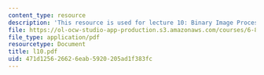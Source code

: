 ```yaml
---
content_type: resource
description: 'This resource is used for lecture 10: Binary Image Processing.'
file: https://ol-ocw-studio-app-production.s3.amazonaws.com/courses/6-801-machine-vision-fall-2004/471d125626626eab5920205ad1f383fc_l10.pdf
file_type: application/pdf
resourcetype: Document
title: l10.pdf
uid: 471d1256-2662-6eab-5920-205ad1f383fc
---
```

